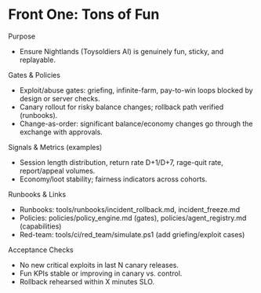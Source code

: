 # Front One: Tons of Fun

Purpose
- Ensure Nightlands (Toysoldiers AI) is genuinely fun, sticky, and replayable.

Gates & Policies
- Exploit/abuse gates: griefing, infinite-farm, pay-to-win loops blocked by design or server checks.
- Canary rollout for risky balance changes; rollback path verified (runbooks).
- Change-as-order: significant balance/economy changes go through the exchange with approvals.

Signals & Metrics (examples)
- Session length distribution, return rate D+1/D+7, rage-quit rate, report/appeal volumes.
- Economy/loot stability; fairness indicators across cohorts.

Runbooks & Links
- Runbooks: tools/runbooks/incident_rollback.md, incident_freeze.md
- Policies: policies/policy_engine.md (gates), policies/agent_registry.md (capabilities)
- Red-team: tools/ci/red_team/simulate.ps1 (add griefing/exploit cases)

Acceptance Checks
- No new critical exploits in last N canary releases.
- Fun KPIs stable or improving in canary vs. control.
- Rollback rehearsed within X minutes SLO.
